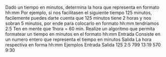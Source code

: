 Dado un tiempo en minutos, determina la hora que representa en formato hh:mm
Por ejemplo, si nos facilitasen el siguiente tiempo 125 minutos, facilemente puedes darte cuenta que 125 minutos tiene 2 horas y nos sobran 5 minutos, por ende para colocarlo en formato hh:mm
tendriamos 2:5
Ten en mente que 1hora = 60 min.
Realize un algoritmo que permita formatear un tiempo en minutos en el formato hh:mm
Entrada
Consiste en un numero entero que representa el tiempo en minutos
Salida
La hora respectiva en forma hh:mm
Ejemplos
Entrada				Salida
125					2:5
799					13:19
570					9:30